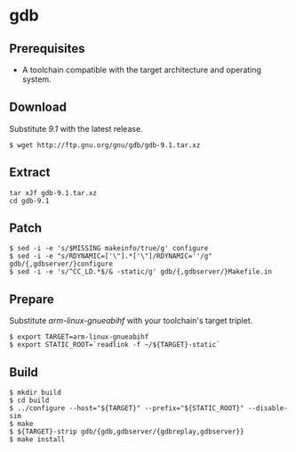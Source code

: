 # gdb

## Prerequisites
* A toolchain compatible with the target architecture and operating system.

## Download
Substitute *9.1* with the latest release.
```
$ wget http://ftp.gnu.org/gnu/gdb/gdb-9.1.tar.xz
```

## Extract
```
tar xJf gdb-9.1.tar.xz
cd gdb-9.1
```

## Patch
```
$ sed -i -e 's/$MISSING makeinfo/true/g' configure
$ sed -i -e "s/RDYNAMIC=['\"].*['\"]/RDYNAMIC=''/g" gdb/{,gdbserver/}configure
$ sed -i -e 's/^CC_LD.*$/& -static/g' gdb/{,gdbserver/}Makefile.in
```

## Prepare 
Substitute *arm-linux-gnueabihf* with your toolchain's target triplet.
```
$ export TARGET=arm-linux-gnueabihf
$ export STATIC_ROOT=`readlink -f ~/${TARGET}-static`
```

## Build
```
$ mkdir build
$ cd build
$ ../configure --host="${TARGET}" --prefix="${STATIC_ROOT}" --disable-sim
$ make
$ ${TARGET}-strip gdb/{gdb,gdbserver/{gdbreplay,gdbserver}}
$ make install
```
